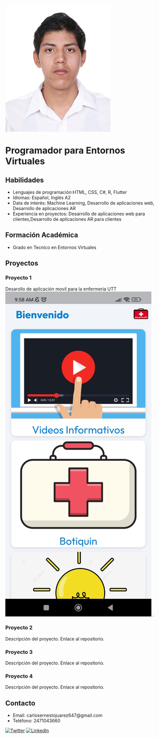 <img src="IMG_8329.jpg" alt="Foto de perfil" aling="center">
        <h1>Programador para Entornos Virtuales</h1>
    </div>
    <div class="skills">
        <h2 class="section-title">Habilidades</h2>
        <ul>
            <li>Lenguajes de programación:HTML, CSS, C#, R, Flutter</li>
            <li>Idiomas: Español, Inglés A2</li>
            <li>Data de interés: Machine Learning, Desarrollo de aplicaciones web, Desarrollo de aplicaciones AR</li>
            <li>Experiencia en proyectos: Desarrollo de aplicaciones web para clientes,Desarrollo de aplicaciones AR para clientes </li>
        </ul>
    </div>
    <div class="education">
        <h2 class="section-title">Formación Académica</h2>
        <ul>
            <li>Grado en Tecnico en Entornos Virtuales</li>
        </ul>
    </div>
    <div class="projects">
        <h2 class="section-title">Proyectos</h2>
        <div class="project-card">
            <h3>Proyecto 1</h3>
            <p>Desarollo de aplicación movil para la enfermeria UTT
                    <img src="WhatsApp Image 2024-08-07 at 9.59.05 AM.jpeg" alt="Foto de perfil"> .</p>
        </div>
        <div class="project-card">
            <h3>Proyecto 2</h3>
            <p>Descripción del proyecto. Enlace al repositorio.</p>
        </div>
        <div class="project-card">
            <h3>Proyecto 3</h3>
            <p>Descripción del proyecto. Enlace al repositorio.</p>
        </div>
        <div class="project-card">
            <h3>Proyecto 4</h3>
            <p>Descripción del proyecto. Enlace al repositorio.</p>
        </div>
    </div>
    <div class="contact">
        <h2 class="section-title">Contacto</h2>
        <ul>
            <li>Email: carlosernestojuarez647@gmail.com</li>
            <li>Teléfono: 2471043660</li>
        </ul>
        <div class="social-links">
            <a href="#" ><img src="https://cdn.icon-icons.com/icons2/791/PNG/512/instagram_f_icon-icons.com_65485.png" alt="Twitter" width="20" height="20"></a>
            <a href="#"><img src="linkedin_icon.png" alt="LinkedIn"></a>
        </div>
    </div>
</div>

</body>
</html>

